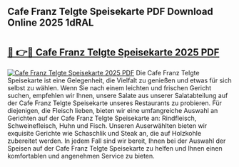## Cafe Franz Telgte Speisekarte PDF Download Online 2025 1dRAL

# <h2><a href="http://gc85xfh.nevu.top/?p=Cafe+Franz+Telgte+Speisekarte">🔗 👉🔴 Cafe Franz Telgte Speisekarte 2025 PDF</a></h2>

[![Cafe Franz Telgte Speisekarte 2025 PDF](https://i.imgur.com/dBaPXMq.png)](http://gc85xfh.nevu.top/?p=Cafe+Franz+Telgte+Speisekarte)
Die Cafe Franz Telgte Speisekarte ist eine Gelegenheit, die Vielfalt zu genießen und etwas für sich selbst zu wählen. Wenn Sie nach einem leichten und frischen Gericht suchen, empfehlen wir Ihnen, unsere Salate aus unserer Salatabteilung auf der Cafe Franz Telgte Speisekarte unseres Restaurants zu probieren. Für diejenigen, die Fleisch lieben, bieten wir eine umfangreiche Auswahl an Gerichten auf der Cafe Franz Telgte Speisekarte an: Rindfleisch, Schweinefleisch, Huhn und Fisch. Unseren Auserwählten bieten wir exquisite Gerichte wie Schaschlik und Steak an, die auf Holzkohle zubereitet werden. In jedem Fall sind wir bereit, Ihnen bei der Auswahl der Speisen auf der Cafe Franz Telgte Speisekarte zu helfen und Ihnen einen komfortablen und angenehmen Service zu bieten.

